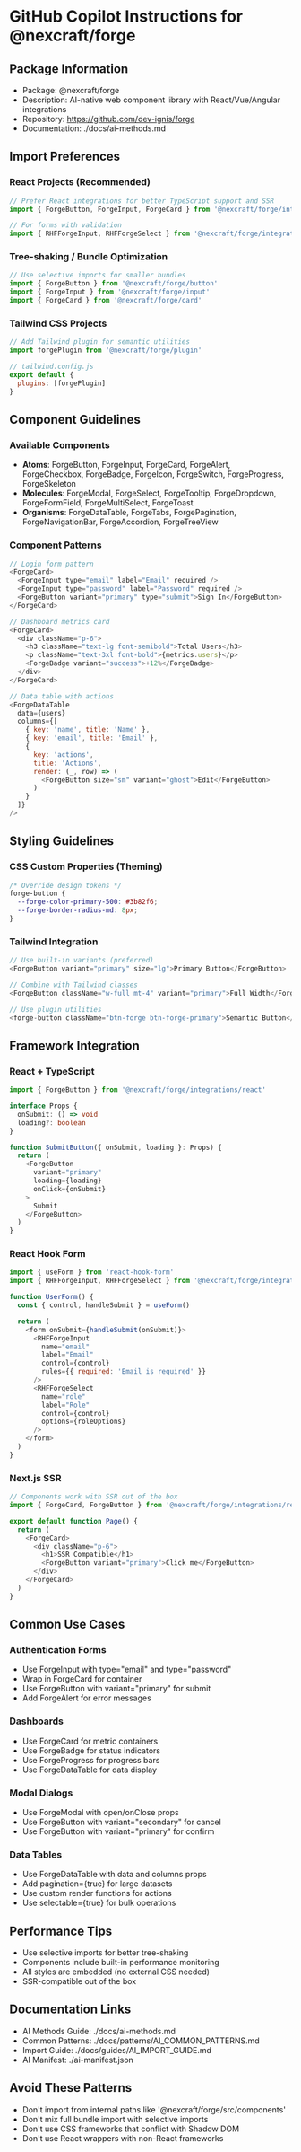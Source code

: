 # GitHub Copilot Instructions for @nexcraft/forge

## Package Information
- Package: @nexcraft/forge
- Description: AI-native web component library with React/Vue/Angular integrations
- Repository: https://github.com/dev-ignis/forge
- Documentation: ./docs/ai-methods.md

## Import Preferences

### React Projects (Recommended)
```javascript
// Prefer React integrations for better TypeScript support and SSR
import { ForgeButton, ForgeInput, ForgeCard } from '@nexcraft/forge/integrations/react'

// For forms with validation
import { RHFForgeInput, RHFForgeSelect } from '@nexcraft/forge/integrations/rhf'
```

### Tree-shaking / Bundle Optimization
```javascript
// Use selective imports for smaller bundles
import { ForgeButton } from '@nexcraft/forge/button'
import { ForgeInput } from '@nexcraft/forge/input'
import { ForgeCard } from '@nexcraft/forge/card'
```

### Tailwind CSS Projects
```javascript
// Add Tailwind plugin for semantic utilities
import forgePlugin from '@nexcraft/forge/plugin'

// tailwind.config.js
export default {
  plugins: [forgePlugin]
}
```

## Component Guidelines

### Available Components
- **Atoms**: ForgeButton, ForgeInput, ForgeCard, ForgeAlert, ForgeCheckbox, ForgeBadge, ForgeIcon, ForgeSwitch, ForgeProgress, ForgeSkeleton
- **Molecules**: ForgeModal, ForgeSelect, ForgeTooltip, ForgeDropdown, ForgeFormField, ForgeMultiSelect, ForgeToast
- **Organisms**: ForgeDataTable, ForgeTabs, ForgePagination, ForgeNavigationBar, ForgeAccordion, ForgeTreeView

### Component Patterns
```javascript
// Login form pattern
<ForgeCard>
  <ForgeInput type="email" label="Email" required />
  <ForgeInput type="password" label="Password" required />
  <ForgeButton variant="primary" type="submit">Sign In</ForgeButton>
</ForgeCard>

// Dashboard metrics card
<ForgeCard>
  <div className="p-6">
    <h3 className="text-lg font-semibold">Total Users</h3>
    <p className="text-3xl font-bold">{metrics.users}</p>
    <ForgeBadge variant="success">+12%</ForgeBadge>
  </div>
</ForgeCard>

// Data table with actions
<ForgeDataTable 
  data={users}
  columns={[
    { key: 'name', title: 'Name' },
    { key: 'email', title: 'Email' },
    { 
      key: 'actions', 
      title: 'Actions',
      render: (_, row) => (
        <ForgeButton size="sm" variant="ghost">Edit</ForgeButton>
      )
    }
  ]}
/>
```

## Styling Guidelines

### CSS Custom Properties (Theming)
```css
/* Override design tokens */
forge-button {
  --forge-color-primary-500: #3b82f6;
  --forge-border-radius-md: 8px;
}
```

### Tailwind Integration
```javascript
// Use built-in variants (preferred)
<ForgeButton variant="primary" size="lg">Primary Button</ForgeButton>

// Combine with Tailwind classes
<ForgeButton className="w-full mt-4" variant="primary">Full Width</ForgeButton>

// Use plugin utilities
<forge-button className="btn-forge btn-forge-primary">Semantic Button</forge-button>
```

## Framework Integration

### React + TypeScript
```typescript
import { ForgeButton } from '@nexcraft/forge/integrations/react'

interface Props {
  onSubmit: () => void
  loading?: boolean
}

function SubmitButton({ onSubmit, loading }: Props) {
  return (
    <ForgeButton 
      variant="primary" 
      loading={loading}
      onClick={onSubmit}
    >
      Submit
    </ForgeButton>
  )
}
```

### React Hook Form
```javascript
import { useForm } from 'react-hook-form'
import { RHFForgeInput, RHFForgeSelect } from '@nexcraft/forge/integrations/rhf'

function UserForm() {
  const { control, handleSubmit } = useForm()

  return (
    <form onSubmit={handleSubmit(onSubmit)}>
      <RHFForgeInput
        name="email"
        label="Email"
        control={control}
        rules={{ required: 'Email is required' }}
      />
      <RHFForgeSelect
        name="role"
        label="Role"
        control={control}
        options={roleOptions}
      />
    </form>
  )
}
```

### Next.js SSR
```javascript
// Components work with SSR out of the box
import { ForgeCard, ForgeButton } from '@nexcraft/forge/integrations/react'

export default function Page() {
  return (
    <ForgeCard>
      <div className="p-6">
        <h1>SSR Compatible</h1>
        <ForgeButton variant="primary">Click me</ForgeButton>
      </div>
    </ForgeCard>
  )
}
```

## Common Use Cases

### Authentication Forms
- Use ForgeInput with type="email" and type="password"
- Wrap in ForgeCard for container
- Use ForgeButton with variant="primary" for submit
- Add ForgeAlert for error messages

### Dashboards
- Use ForgeCard for metric containers
- Use ForgeBadge for status indicators
- Use ForgeProgress for progress bars
- Use ForgeDataTable for data display

### Modal Dialogs
- Use ForgeModal with open/onClose props
- Use ForgeButton with variant="secondary" for cancel
- Use ForgeButton with variant="primary" for confirm

### Data Tables
- Use ForgeDataTable with data and columns props
- Add pagination={true} for large datasets
- Use custom render functions for actions
- Use selectable={true} for bulk operations

## Performance Tips
- Use selective imports for better tree-shaking
- Components include built-in performance monitoring
- All styles are embedded (no external CSS needed)
- SSR-compatible out of the box

## Documentation Links
- AI Methods Guide: ./docs/ai-methods.md
- Common Patterns: ./docs/patterns/AI_COMMON_PATTERNS.md
- Import Guide: ./docs/guides/AI_IMPORT_GUIDE.md
- AI Manifest: ./ai-manifest.json

## Avoid These Patterns
- Don't import from internal paths like '@nexcraft/forge/src/components'
- Don't mix full bundle import with selective imports
- Don't use CSS frameworks that conflict with Shadow DOM
- Don't use React wrappers with non-React frameworks